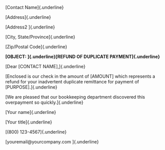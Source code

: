 [Contact Name]{.underline}

[Address]{.underline}

[Address2 ]{.underline}

[City, State/Province]{.underline}

[Zip/Postal Code]{.underline}

**[OBJECT: ]{.underline}[REFUND OF DUPLICATE PAYMENT]{.underline}**

[Dear \[CONTACT NAME\],]{.underline}

[Enclosed is our check in the amount of \[AMOUNT\] which represents a
refund for your inadvertent duplicate remittance for payment of
\[PURPOSE\].]{.underline}

[We are pleased that our bookkeeping department discovered this
overpayment so quickly.]{.underline}

[Your name]{.underline}

[Your title]{.underline}

[(800) 123-4567]{.underline}

[youremail\@yourcompany.com ]{.underline}
